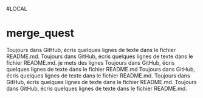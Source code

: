 #LOCAL
# merge_quest
Toujours dans GitHub, écris quelques lignes de texte dans le fichier README.md.
Toujours dans GitHub, écris quelques lignes de texte dans le fichier README.md.
je mets des lignes
Toujours dans GitHub, écris quelques lignes de texte dans le fichier README.md
Toujours dans GitHub, écris quelques lignes de texte dans le fichier README.md.
Toujours dans GitHub, écris quelques lignes de texte dans le fichier README.md.
Toujours dans GitHub, écris quelques lignes de texte dans le fichier README.md.
